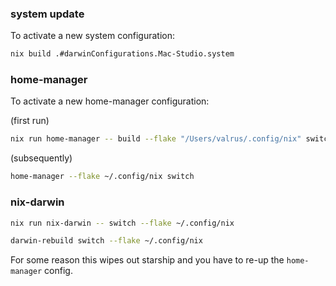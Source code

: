 ### system update

To activate a new system configuration:

``` sh
nix build .#darwinConfigurations.Mac-Studio.system
```

### home-manager

To activate a new home-manager configuration:

(first run)
```sh
nix run home-manager -- build --flake "/Users/valrus/.config/nix" switch
```

(subsequently)
``` sh
home-manager --flake ~/.config/nix switch
```

### nix-darwin

``` sh
nix run nix-darwin -- switch --flake ~/.config/nix
```

``` sh
darwin-rebuild switch --flake ~/.config/nix
```

For some reason this wipes out starship and you have to re-up the `home-manager` config.
